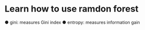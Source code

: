 # Learn how to use ramdon forest
 
● gini: measures Gini index 
● entropy: measures information gain 
